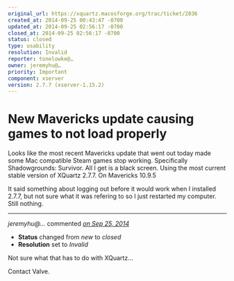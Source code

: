 ```yaml
---
original_url: https://xquartz.macosforge.org/trac/ticket/2036
created_at: 2014-09-25 00:43:47 -0700
updated_at: 2014-09-25 02:56:17 -0700
closed_at: 2014-09-25 02:56:17 -0700
status: closed
type: usability
resolution: Invalid
reporter: tonelowke@…
owner: jeremyhu@…
priority: Important
component: xserver
version: 2.7.7 (xserver-1.15.2)
---
```


New Mavericks update causing games to not load properly
=======================================================


Looks like the most recent Mavericks update that went out today made some Mac compatible Steam games stop working. Specifically Shadowgrounds: Survivor. All I get is a black screen. Using the most current stable version of XQuartz 2.7.7. On Mavericks 10.9.5

It said something about logging out before it would work when I installed 2.7.7, but not sure what it was refering to so I just restarted my computer. Still nothing.



---

*jeremyhu@…* commented *[on Sep 25, 2014](https://xquartz.macosforge.org/trac/ticket/2036#comment:1 "September 25, 2014 at 2:56 AM PDT")*

-   **Status** changed from *new* to *closed*
-   **Resolution** set to *Invalid*

Not sure what that has to do with XQuartz...

Contact Valve.




